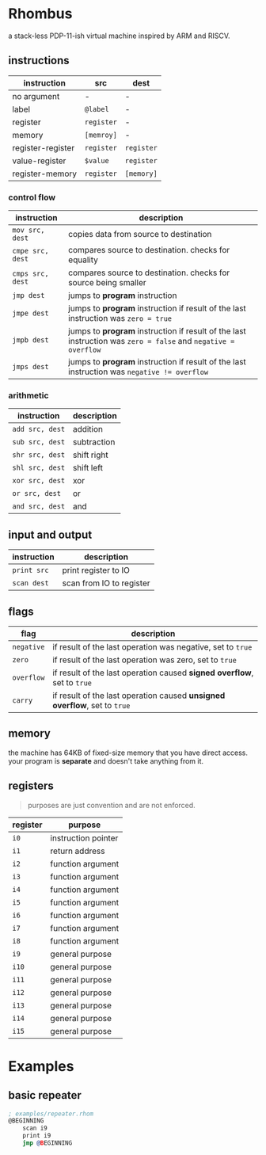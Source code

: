 # Rhombus
a stack-less PDP-11-ish virtual machine inspired by ARM and RISCV. 

## instructions
| instruction | src | dest |
| ----------- | -------------- | --------------- |
| no argument | - | - |
| label | `@label` | - |
| register | `register` | - |
| memory | `[memroy]` | - |
| register-register | `register` | `register` |
| value-register | `$value` | `register` |
| register-memory | `register` | `[memory]` |


### control flow
| instruction | description |
| ----------- | ----------- |
| `mov src, dest` | copies data from source to destination |
| `cmpe src, dest` | compares source to destination. checks for equality |
| `cmps src, dest` | compares source to destination. checks for source being smaller |
| `jmp dest` | jumps to **program** instruction |
| `jmpe dest` | jumps to **program** instruction if result of the last instruction was `zero = true` |
| `jmpb dest` | jumps to **program** instruction if result of the last instruction was `zero = false` and `negative = overflow` |
| `jmps dest` | jumps to **program** instruction if result of the last instruction was `negative != overflow` |

### arithmetic
| instruction | description |
| ----------- | ----------- |
| `add src, dest` | addition |
| `sub src, dest` | subtraction |
| `shr src, dest` | shift right |
| `shl src, dest` | shift left |
| `xor src, dest` | xor |
| `or src, dest` | or |
| `and src, dest` | and |

## input and output
| instruction | description |
| ----------- | ----------- |
| `print src` | print register to IO |
| `scan dest` | scan from IO to register |

## flags 

| flag | description |
| ---- | ----------- |
| `negative` | if result of the last operation was negative, set to `true` |
| `zero` | if result of the last operation was zero, set to `true` |
| `overflow` | if result of the last operation caused **signed overflow**, set to `true` |
| `carry` | if result of the last operation caused **unsigned overflow**, set to `true` |

## memory

the machine has 64KB of fixed-size memory that you have direct access. your program is **separate** and doesn't take anything from it.

## registers

> purposes are just convention and are not enforced.

| register | purpose |
| -------- | ------- |
| `i0` | instruction pointer |
| `i1` | return address |
| `i2` | function argument |
| `i3` | function argument |
| `i4` | function argument |
| `i5` | function argument |
| `i6` | function argument |
| `i7` | function argument |
| `i8` | function argument |
| `i9` | general purpose |
| `i10` | general purpose |
| `i11` | general purpose |
| `i12` | general purpose |
| `i13` | general purpose |
| `i14` | general purpose |
| `i15` | general purpose |

# Examples

## basic repeater
```asm
; examples/repeater.rhom
@BEGINNING
    scan i9
    print i9
    jmp @BEGINNING
```
